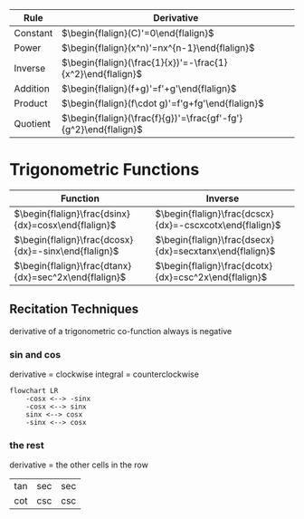 
| Rule     | Derivative                                                       |
| -------- | ---------------------------------------------------------------- |
| Constant | $\begin{flalign}(C)'=0\end{flalign}$                             |
| Power    | $\begin{flalign}(x^n)'=nx^{n-1}\end{flalign}$                    |
| Inverse  | $\begin{flalign}(\frac{1}{x})'=-\frac{1}{x^2}\end{flalign}$      |
| Addition | $\begin{flalign}(f+g)'=f'+g'\end{flalign}$                       |
| Product  | $\begin{flalign}(f\cdot g)'=f'g+fg'\end{flalign}$                |
| Quotient | $\begin{flalign}(\frac{f}{g})'=\frac{gf'-fg'}{g^2}\end{flalign}$ |
# Trigonometric Functions

| Function                                              | Inverse                                                  |
| ----------------------------------------------------- | -------------------------------------------------------- |
| $\begin{flalign}\frac{dsinx}{dx}=cosx\end{flalign}$   | $\begin{flalign}\frac{dcscx}{dx}=-cscxcotx\end{flalign}$ |
| $\begin{flalign}\frac{dcosx}{dx}=-sinx\end{flalign}$  | $\begin{flalign}\frac{dsecx}{dx}=secxtanx\end{flalign}$  |
| $\begin{flalign}\frac{dtanx}{dx}=sec^2x\end{flalign}$ | $\begin{flalign}\frac{dcotx}{dx}=csc^2x\end{flalign}$    |
## Recitation Techniques
derivative of a trigonometric co-function always is negative
### sin and cos
derivative = clockwise
integral = counterclockwise
```mermaid
flowchart LR
    -cosx <--> -sinx
    -cosx <--> sinx
    sinx <--> cosx
    -sinx <--> cosx
```

### the rest
derivative = the other cells in the row

|     |     |     |
| :---: | :---: | :---: |
| tan | sec | sec |
| cot | csc | csc |
